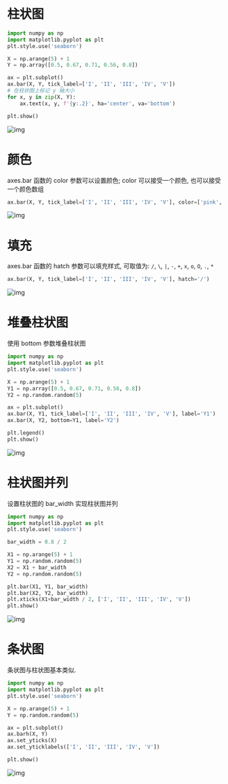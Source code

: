 # 柱状图

```py
import numpy as np
import matplotlib.pyplot as plt
plt.style.use('seaborn')

X = np.arange(5) + 1
Y = np.array([0.5, 0.67, 0.71, 0.56, 0.8])

ax = plt.subplot()
ax.bar(X, Y, tick_label=['I', 'II', 'III', 'IV', 'V'])
# 在柱状图上标记 y 轴大小
for x, y in zip(X, Y):
    ax.text(x, y, f'{y:.2}', ha='center', va='bottom')

plt.show()
```

![img](/img/plt_bar/bar-1.png)

# 颜色

axes.bar 函数的 color 参数可以设置颜色; color 可以接受一个颜色, 也可以接受一个颜色数组

```py
ax.bar(X, Y, tick_label=['I', 'II', 'III', 'IV', 'V'], color=['pink', 'purple'])
```

![img](/img/plt_bar/bar-2.png)

# 填充

axes.bar 函数的 hatch 参数可以填充样式, 可取值为: `/`, `\`, `|`, `-`, `+`, `x`, `o`, `O`, `.`, `*`

```py
ax.bar(X, Y, tick_label=['I', 'II', 'III', 'IV', 'V'], hatch='/')
```

![img](/img/plt_bar/bar-3.png)

# 堆叠柱状图

使用 bottom 参数堆叠柱状图

```py
import numpy as np
import matplotlib.pyplot as plt
plt.style.use('seaborn')

X = np.arange(5) + 1
Y1 = np.array([0.5, 0.67, 0.71, 0.56, 0.8])
Y2 = np.random.random(5)

ax = plt.subplot()
ax.bar(X, Y1, tick_label=['I', 'II', 'III', 'IV', 'V'], label='Y1')
ax.bar(X, Y2, bottom=Y1, label='Y2')

plt.legend()
plt.show()
```

![img](/img/plt_bar/bar-4.png)

# 柱状图并列

设置柱状图的 bar_width 实现柱状图并列

```py
import numpy as np
import matplotlib.pyplot as plt
plt.style.use('seaborn')

bar_width = 0.8 / 2

X1 = np.arange(5) + 1
Y1 = np.random.random(5)
X2 = X1 + bar_width
Y2 = np.random.random(5)

plt.bar(X1, Y1, bar_width)
plt.bar(X2, Y2, bar_width)
plt.xticks(X1+bar_width / 2, ['I', 'II', 'III', 'IV', 'V'])
plt.show()
```

![img](/img/plt_bar/bar-5.png)

# 条状图

条状图与柱状图基本类似.

```py
import numpy as np
import matplotlib.pyplot as plt
plt.style.use('seaborn')

X = np.arange(5) + 1
Y = np.random.random(5)

ax = plt.subplot()
ax.barh(X, Y)
ax.set_yticks(X)
ax.set_yticklabels(['I', 'II', 'III', 'IV', 'V'])

plt.show()
```

![img](/img/plt_bar/bar-6.png)
